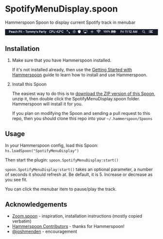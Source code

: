 # SpotifyMenuDisplay.spoon
 Hammerspoon Spoon to display current Spotify track in menubar

![Example](screenshot.png)

## Installation
1. Make sure that you have Hammerspoon installed.

   If it's not installed already, then use the [Getting Started with Hammerspoon](https://www.hammerspoon.org/go/) guide to learn how to install and use Hammerspoon.

2. Install this Spoon

    The easiest way to do this is to [download the ZIP version of this Spoon](https://github.com/catskull/SpotifyMenuDisplay.spoon/releases/download/1.0/SpotifyMenuDisplay.spoon.zip), unzip it, then double click the SpotifyMenuDisplay.spoon folder. Hammerspoon will install it for you.

    If you plan on modifying the Spoon and sending a pull request to this repo, then you should clone this repo into your `~/.hammerspoon/Spoons`

## Usage
In your Hammerspoon config, load this Spoon: `hs.loadSpoon("SpotifyMenuDisplay")`

Then start the plugin: `spoon.SpotifyMenuDisplay:start()`

`spoon.SpotifyMenuDisplay:start()` takes an optional parameter, a number of seconds it should refresh at. Be default, it is 5. Increase or decrease as you see fit.

You can click the menubar item to pause/play the track.

## Acknowledgements
- [Zoom.spoon](https://github.com/jpf/Zoom.spoon) - inspiration, installation instructions (mostly copied verbatim)
- [Hammerspoon Contributors](https://github.com/Hammerspoon/hammerspoon/blob/master/CREDITS.md) - thanks for Hammerspoon!
- [@joshmenden](https://github.com/joshmenden) - encouragement